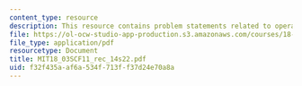 ```yaml
---
content_type: resource
description: This resource contains problem statements related to operations.
file: https://ol-ocw-studio-app-production.s3.amazonaws.com/courses/18-03sc-differential-equations-fall-2011/f32f435aaf6a534f713ff37d24e70a8a_MIT18_03SCF11_rec_14s22.pdf
file_type: application/pdf
resourcetype: Document
title: MIT18_03SCF11_rec_14s22.pdf
uid: f32f435a-af6a-534f-713f-f37d24e70a8a
---
```

